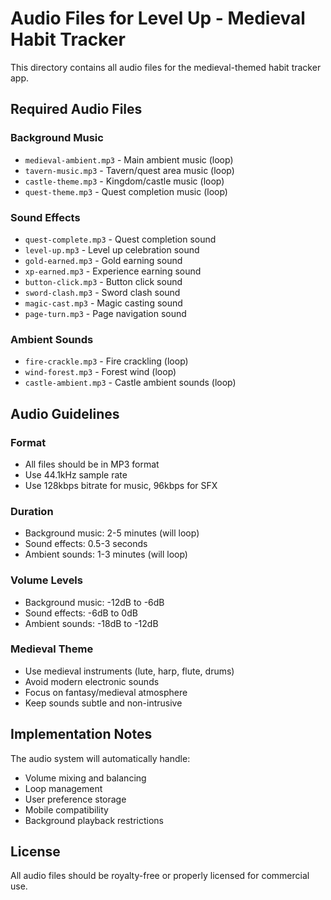 # Audio Files for Level Up - Medieval Habit Tracker

This directory contains all audio files for the medieval-themed habit tracker app.

## Required Audio Files

### Background Music
- `medieval-ambient.mp3` - Main ambient music (loop)
- `tavern-music.mp3` - Tavern/quest area music (loop)
- `castle-theme.mp3` - Kingdom/castle music (loop)
- `quest-theme.mp3` - Quest completion music (loop)

### Sound Effects
- `quest-complete.mp3` - Quest completion sound
- `level-up.mp3` - Level up celebration sound
- `gold-earned.mp3` - Gold earning sound
- `xp-earned.mp3` - Experience earning sound
- `button-click.mp3` - Button click sound
- `sword-clash.mp3` - Sword clash sound
- `magic-cast.mp3` - Magic casting sound
- `page-turn.mp3` - Page navigation sound

### Ambient Sounds
- `fire-crackle.mp3` - Fire crackling (loop)
- `wind-forest.mp3` - Forest wind (loop)
- `castle-ambient.mp3` - Castle ambient sounds (loop)

## Audio Guidelines

### Format
- All files should be in MP3 format
- Use 44.1kHz sample rate
- Use 128kbps bitrate for music, 96kbps for SFX

### Duration
- Background music: 2-5 minutes (will loop)
- Sound effects: 0.5-3 seconds
- Ambient sounds: 1-3 minutes (will loop)

### Volume Levels
- Background music: -12dB to -6dB
- Sound effects: -6dB to 0dB
- Ambient sounds: -18dB to -12dB

### Medieval Theme
- Use medieval instruments (lute, harp, flute, drums)
- Avoid modern electronic sounds
- Focus on fantasy/medieval atmosphere
- Keep sounds subtle and non-intrusive

## Implementation Notes

The audio system will automatically handle:
- Volume mixing and balancing
- Loop management
- User preference storage
- Mobile compatibility
- Background playback restrictions

## License

All audio files should be royalty-free or properly licensed for commercial use.
